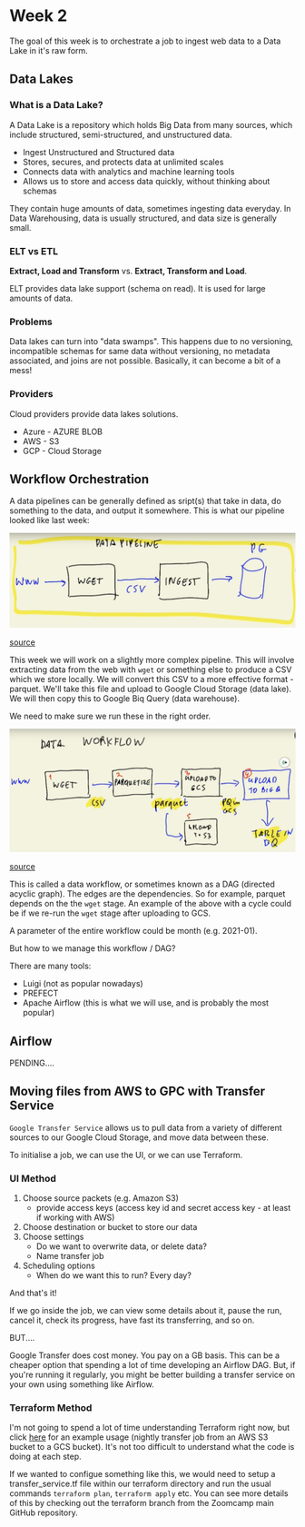# Week 2

The goal of this week is to orchestrate a job to ingest web data to a Data Lake in it's raw form.

## Data Lakes

### What is a Data Lake?

A Data Lake is a repository which holds Big Data from many sources, which include structured, semi-structured, and unstructured data.

* Ingest Unstructured and Structured data
* Stores, secures, and protects data at unlimited scales
* Connects data with analytics and machine learning tools
* Allows us to store and access data quickly, without thinking about schemas

They contain huge amounts of data, sometimes ingesting data everyday. In Data Warehousing, data is usually structured, and data size is generally small.

### ELT vs ETL

**Extract, Load and Transform** vs. **Extract, Transform and Load**.

ELT provides data lake support (schema on read). It is used for large amounts of data.

### Problems

Data lakes can turn into "data swamps". This happens due to no versioning, incompatible schemas for same data without versioning, no metadata associated, and joins are not possible. Basically, it can become a bit of a mess!

### Providers

Cloud providers provide data lakes solutions. 

* Azure - AZURE BLOB
* AWS - S3
* GCP - Cloud Storage

## Workflow Orchestration

A data pipelines can be generally defined as sript(s) that take in data, do something to the data, and output it somewhere. This is what our pipeline looked like last week:

<img src="https://github.com/ABZ-Aaron/DataEngineerZoomCamp/blob/master/images/pipeline.png" width=100% height=40%>

[source](https://youtu.be/0yK7LXwYeD0)

This week we will work on a slightly more complex pipeline. This will involve extracting data from the web with `wget` or something else to produce a CSV which we store locally. We will convert this CSV to a more effective format - parquet. We'll take this file and upload to Google Cloud Storage (data lake). We will then copy this to Google Biq Query (data warehouse).

We need to make sure we run these in the right order. 

<img src="https://github.com/ABZ-Aaron/DataEngineerZoomCamp/blob/master/images/workflow.png" width=100% height=40%>

[source](https://youtu.be/0yK7LXwYeD0)

This is called a data workflow, or sometimes known as a DAG (directed acyclic graph). The edges are the dependencies. So for example, parquet depends on the the `wget` stage. An example of the above with a cycle could be if we re-run the `wget` stage after uploading to GCS.

A parameter of the entire workflow could be month (e.g. 2021-01). 

But how to we manage this workflow / DAG? 

There are many tools:

* Luigi (not as popular nowadays)
* PREFECT
* Apache Airflow (this is what we will use, and is probably the most popular)

## Airflow

PENDING....

## Moving files from AWS to GPC with Transfer Service

`Google Transfer Service` allows us to pull data from a variety of different sources to our Google Cloud Storage, and move data between these. 

To initialise a job, we can use the UI, or we can use Terraform. 

### UI Method

1. Choose source packets (e.g. Amazon S3)
    * provide access keys (access key id and secret access key - at least if working with AWS)
2. Choose destination or bucket to store our data
3. Choose settings
    * Do we want to overwrite data, or delete data?
    * Name transfer job
4. Scheduling options
    * When do we want this to run? Every day?

And that's it!

If we go inside the job, we can view some details about it, pause the run, cancel it, check its progress, have fast its transferring, and so on.

BUT....

Google Transfer does cost money. You pay on a GB basis. This can be a cheaper option that spending a lot of time developing an Airflow DAG. But, if you're running it regularly, you might be better building a transfer service on your own using something like Airflow.

### Terraform Method

I'm not going to spend a lot of time understanding Terraform right now, but click [here](https://registry.terraform.io/providers/hashicorp/google/latest/docs/resources/storage_transfer_job) for an example usage (nightly transfer job from an AWS S3 bucket to a GCS bucket). It's not too difficult to understand what the code is doing at each step.

If we wanted to configue something like this, we would need to setup a transfer_service.tf file within our terraform directory and run the usual commands `terraform plan`, `terraform apply` etc. You can see more details of this by checking out the terraform branch from the Zoomcamp main GitHub repository.

